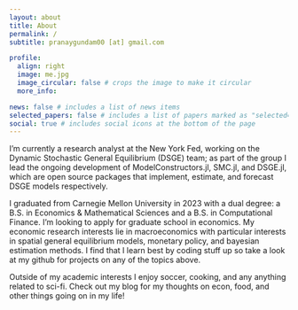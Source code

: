 ```yaml
---
layout: about
title: About
permalink: /
subtitle: pranaygundam00 [at] gmail.com

profile:
  align: right
  image: me.jpg
  image_circular: false # crops the image to make it circular
  more_info: 

news: false # includes a list of news items
selected_papers: false # includes a list of papers marked as "selected={true}"
social: true # includes social icons at the bottom of the page
---
```


I’m currently a research analyst at the New York Fed, working on the Dynamic Stochastic General Equilibrium (DSGE) team; as part of the group I lead the ongoing development of ModelConstructors.jl, SMC.jl, and DSGE.jl, which are open source packages that implement, estimate, and forecast DSGE models respectively.

I graduated from Carnegie Mellon University in 2023 with a dual degree: a B.S. in Economics & Mathematical Sciences and a B.S. in Computational Finance. I’m looking to apply for graduate school in economics. My economic research interests lie in macroeconomics with particular interests in spatial general equilibrium models, monetary policy, and bayesian estimation methods. I find that I learn best by coding stuff up so take a look at my github for projects on any of the topics above.

Outside of my academic interests I enjoy soccer, cooking, and any anything related to sci-fi. Check out my blog for my thoughts on econ, food, and other things going on in my life!
